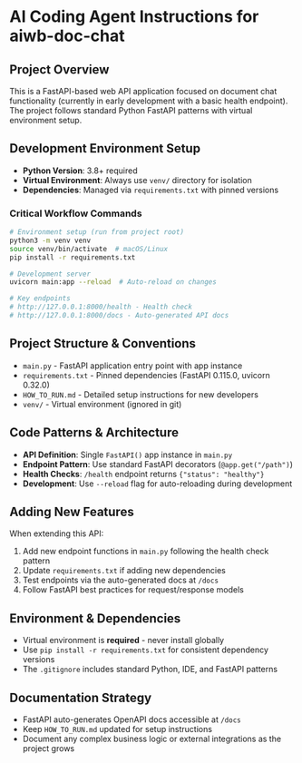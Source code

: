 # AI Coding Agent Instructions for aiwb-doc-chat

## Project Overview
This is a FastAPI-based web API application focused on document chat functionality (currently in early development with a basic health endpoint). The project follows standard Python FastAPI patterns with virtual environment setup.

## Development Environment Setup
- **Python Version**: 3.8+ required
- **Virtual Environment**: Always use `venv/` directory for isolation
- **Dependencies**: Managed via `requirements.txt` with pinned versions

### Critical Workflow Commands
```bash
# Environment setup (run from project root)
python3 -m venv venv
source venv/bin/activate  # macOS/Linux
pip install -r requirements.txt

# Development server
uvicorn main:app --reload  # Auto-reload on changes

# Key endpoints
# http://127.0.0.1:8000/health - Health check
# http://127.0.0.1:8000/docs - Auto-generated API docs
```

## Project Structure & Conventions
- `main.py` - FastAPI application entry point with app instance
- `requirements.txt` - Pinned dependencies (FastAPI 0.115.0, uvicorn 0.32.0)
- `HOW_TO_RUN.md` - Detailed setup instructions for new developers
- `venv/` - Virtual environment (ignored in git)

## Code Patterns & Architecture
- **API Definition**: Single `FastAPI()` app instance in `main.py`
- **Endpoint Pattern**: Use standard FastAPI decorators (`@app.get("/path")`)
- **Health Checks**: `/health` endpoint returns `{"status": "healthy"}`
- **Development**: Use `--reload` flag for auto-reloading during development

## Adding New Features
When extending this API:
1. Add new endpoint functions in `main.py` following the health check pattern
2. Update `requirements.txt` if adding new dependencies
3. Test endpoints via the auto-generated docs at `/docs`
4. Follow FastAPI best practices for request/response models

## Environment & Dependencies
- Virtual environment is **required** - never install globally
- Use `pip install -r requirements.txt` for consistent dependency versions
- The `.gitignore` includes standard Python, IDE, and FastAPI patterns

## Documentation Strategy
- FastAPI auto-generates OpenAPI docs accessible at `/docs`
- Keep `HOW_TO_RUN.md` updated for setup instructions
- Document any complex business logic or external integrations as the project grows